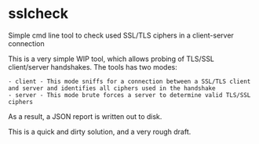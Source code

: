# sslcheck
Simple cmd line tool to check used SSL/TLS ciphers in a client-server connection

This is a very simple WIP tool, which allows probing of TLS/SSL client/server handshakes.
The tools has two modes:
   
    - client - This mode sniffs for a connection between a SSL/TLS client and server and identifies all ciphers used in the handshake
    - server - This mode brute forces a server to determine valid TLS/SSL ciphers

As a result, a JSON report is written out to disk.

This is a quick and dirty solution, and a very rough draft.
